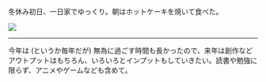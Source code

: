 冬休み初日、一日家でゆっくり。朝はホットケーキを焼いて食べた。

![](https://photos.apkas.net/medium/202412/20241228-100455.webp)

---

今年は (というか毎年だが) 無為に過ごす時間も長かったので、来年は創作などアウトプットはもちろん、いろいろとインプットもしていきたい。読書や勉強に限らず、アニメやゲームなども含めて。
